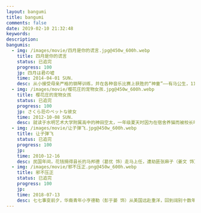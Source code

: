```yaml
---
layout: bangumi
title: bangumi
comments: false
date: 2019-02-10 21:32:48
keywords:
description:
bangumis:
  - img: /images/movie/四月是你的谎言.jpg@450w_600h.webp
    title: 四月是你的谎言
    status: 已追完
    progress: 100
    jp: 四月は君の嘘
    time: 2014-04-01 SUN.
    desc: 从小接受母亲严格的钢琴训练，并在各种音乐比赛上获胜的“神童”——有马公生，11岁那年因为母亲去世，他从此变得听不见钢琴的声音，因而放弃了弹奏钢琴。国中三年级时，在青梅竹马椿的引见下，公生认识了与他同年级的小提琴手——宫园薰，并于一场比赛中被薰自由奔放的演奏风格所吸引。自此，公生的日常生活开始有了改变。
  - img: /images/movie/樱花庄的宠物女孩.jpg@450w_600h.webp
    title: 樱花庄的宠物女孩
    status: 已追完
    progress: 100
    jp: さくら荘のペットな彼女
    time: 2012-10-08 SUN.
    desc: 就读于水明艺术大学附属高中的神田空太，一年级夏天时因为在宿舍养猫而被校长叫去问话，并要他把猫赶走，不然就搬出宿舍。身为爱猫一族的空太企图反抗，结果被撵出了宿舍，流落到恶名昭彰的“樱花庄”。 隔年春天，随着世界级天才画家椎名真白搬进了樱花庄，空太开始过着被这名缺乏常识的少女耍得团团转的日子。
  - img: /images/movie/让子弹飞.jpg@450w_600h.webp
    title: 让子弹飞
    status: 已追完
    progress: 100
    jp: 
    time: 2010-12-16
    desc: 民国年间，花钱捐得县长的马邦德（葛优 饰）走马上任，遭劫匪张麻子（姜文 饰）一伙伏击。马为保命，谎称自己是县长的汤师爷。为汤师爷许下的财富所动，张麻子摇身一变，化身县长，带着手下上任。鹅城地处偏僻，一方霸主黄四郎（周润发 饰）只手遮天，全然不将新来的县长放在眼里。鹅城上空愁云密布，血雨腥风在所难免……
  - img: /images/movie/邪不压正.png@450w_600h.webp
    title: 邪不压正
    status: 已追完
    progress: 100
    jp: 
    time: 2018-07-13
    desc: 七七事变前夕，华裔青年小亨德勒（彭于晏 饰）从美国远赴重洋，回到阔别十数年之久的北平从医。然而他真正的名字叫李天然，十三岁那年曾亲眼目睹师父一家遭师兄朱潜龙（廖凡 饰）和日本人根本一郎（泽田谦也 饰）灭门。侥幸逃生的天然被美国人亨德勒医生送往大洋彼岸，接受了极其严苛的训练，而今他怀着绝密的任务踏上故土。
---
```

